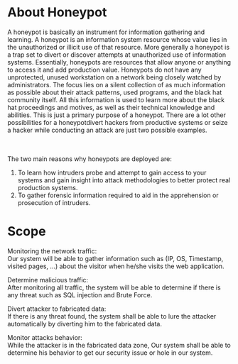 # About Honeypot
A honeypot is basically an instrument for information gathering and learning. A honeypot is an information system resource whose value lies in the unauthorized or illicit use of that resource. More generally a honeypot is a trap set to divert or discover attempts at unauthorized use of information systems. Essentially, honeypots are resources that allow anyone or anything to access it and add production value. Honeypots do not have any unprotected, unused workstation on a network being closely watched by administrators. The focus lies on a silent collection of as much information as possible about their attack patterns, used programs, and the black hat community itself. All this information is used to learn more about the black hat proceedings and motives, as well as their technical knowledge and abilities. This is just a primary purpose of a honeypot. There are a lot other possibilities for a honeypotdivert hackers from productive systems or seize a hacker while conducting an attack are just two possible examples.

<br/><br/>
The two main reasons why honeypots are deployed are:
1) To learn how intruders probe and attempt to gain access to your systems and gain insight into attack methodologies to better protect real production systems.
2) To gather forensic information required to aid in the apprehension or prosecution of intruders.

 # Scope
 Monitoring the network traffic:<br/>
Our system will be able to gather information such as (IP, OS, Timestamp, visited pages, ...) about the visitor when he/she visits the web application.

Determine malicious traffic:<br/>
After monitoring all traffic, the system will be able to determine if there is any threat such as SQL injection and Brute Force.

Divert attacker to fabricated data:<br/>
If there is any threat found, the system shall be able to lure the attacker automatically by diverting him to the fabricated data.

Monitor attacks behavior:<br/>
While the attacker is in the fabricated data zone, Our system shall be able to determine his behavior to get our security issue or hole in our system.
 
